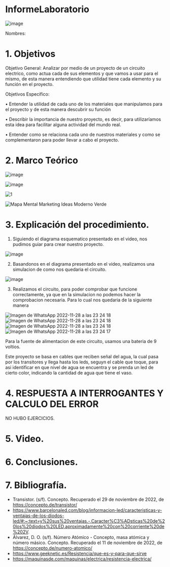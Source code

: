 # InformeLaboratorio

![image](https://user-images.githubusercontent.com/117947312/203880471-5e326b20-6cc9-4c7e-b7e1-5734e934a289.png)

Nombres: 
# 1. Objetivos

Objetivo General: 
Analizar por medio de un proyecto de un circuito electrico, como actua cada de sus elementos y que vamos a usar para el mismo, de esta manera entendiendo que utilidad tiene cada elemento y su función en el proyecto.

Objetivos Específico:

•	Entender la utilidad de cada uno de los materiales que manipulamos para el proyecto y de esta manera descubrir su función

•	Describir la importancia de nuestro proyecto, es decir, para utilizaríamos esta idea para facilitar alguna actividad del mundo real.

•	Entender como se relaciona cada uno de nuestros materiales y como se complementaron para poder llevar a cabo el proyecto.

# 2. Marco Teórico

![image](https://user-images.githubusercontent.com/117947312/204426185-63c301f8-0fee-4298-81dd-503fe2bb2fda.png)

![image](https://user-images.githubusercontent.com/117947312/204426208-fe2e4cd3-9671-4a7f-8b9f-84279ef814d6.png)

![1](https://user-images.githubusercontent.com/117947312/204430854-1cda2d7a-9db8-4777-afca-f8cb2c6a7050.png)

![Mapa Mental Marketing Ideas Moderno Verde](https://user-images.githubusercontent.com/117947312/204429472-b6b5db22-acd0-4322-b2bd-f4f199df206b.png)


# 3. Explicación del procedimiento.

1. Siguiendo el diagrama esquematico presentado en el video, nos pudimos guiar para crear nuestro proyecto.

![image](https://user-images.githubusercontent.com/116813369/204437922-865eeb21-265a-4f9e-8fc8-f4f777f4b4c7.png)

2. Basandonos en el diagrama presentado en el video, realizamos una simulacion de como nos quedaria el circuito.

![image](https://user-images.githubusercontent.com/116813369/204438111-c9572fb2-1710-4de9-ba62-e06317f7ef34.png)

3. Realizamos el circuito, para poder comprobar que funcione correctamente, ya que en la simulacion no podemos hacer la comprobacion necesaria. Para lo cual nos quedaria de la siguiente manera

![Imagen de WhatsApp 2022-11-28 a las 23 24 18](https://user-images.githubusercontent.com/116813369/204438615-198e13b6-5c43-4d4e-909a-314a29a8b564.jpg)
![Imagen de WhatsApp 2022-11-28 a las 23 24 18](https://user-images.githubusercontent.com/116813369/204438626-c47ed3c0-d787-460e-9222-ce30e06977b6.jpg)
![Imagen de WhatsApp 2022-11-28 a las 23 24 18](https://user-images.githubusercontent.com/116813369/204438635-e46a4818-dd12-4d55-8de6-bec2c750a49c.jpg)
![Imagen de WhatsApp 2022-11-28 a las 23 24 17](https://user-images.githubusercontent.com/116813369/204438602-25fdfebd-a78e-4e52-a115-e674e6727f5f.jpg)

Para la fuente de alimentacion de este circuito, usamos una bateria de 9 voltios.

Este proyecto se basa en cables que reciben señal del agua, la cual pasa por los transitores y llega hasta los leds, seguyn el cable que toque, para asi identificar en que nivel de agua se encuentra y se prenda un led de cierto color, indicando la cantidad de agua que tiene el vaso.

# 4. RESPUESTA A INTERROGANTES Y CALCULO DEL ERROR
NO HUBO EJERCICIOS.

# 5. Video.

# 6. Conclusiones.

# 7. Bibliografía.

* Transistor. (s/f). Concepto. Recuperado el 29 de noviembre de 2022, de https://concepto.de/transistor/
* https://www.barcelonaled.com/blog/informacion-led/caracteristicas-y-ventajas-de-los-diodos-led/#:~:text=y%20sus%20ventajas.-,Caracter%C3%ADsticas%20de%20los%20diodos%20LED,aproximadamente%20con%20corriente%20de%202V.
* Álvarez, D. O. (s/f). Número Atómico - Concepto, masa atómica y número másico. Concepto. Recuperado el 11 de noviembre de 2022, de https://concepto.de/numero-atomico/
* https://www.geeknetic.es/Resistencia/que-es-y-para-que-sirve
* https://maquinasde.com/maquinas/electrica/resistencia-electrica/
